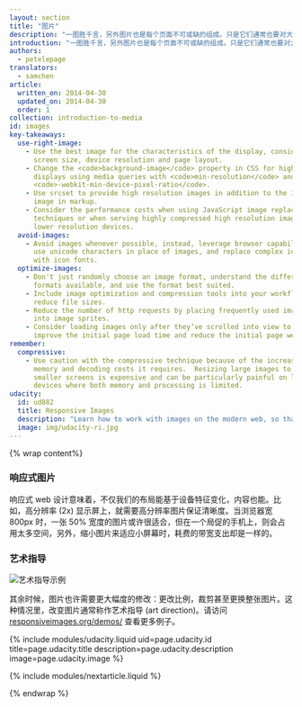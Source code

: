 ```yaml
---
layout: section
title: "图片"
description: "一图胜千言，另外图片也是每个页面不可或缺的组成。只是它们通常也要对大部分的下载字节负责。有了响应式 web 设计，不仅我们的布局能基于设备特征变化，图片也能。"
introduction: "一图胜千言，另外图片也是每个页面不可或缺的组成。只是它们通常也要对大部分的下载字节负责。有了响应式 web 设计，不仅我们的布局能基于设备特征变化，图片也能。"
authors:
  - petelepage
translators:
  - samchen
article:
  written_on: 2014-04-30
  updated_on: 2014-04-30
  order: 1
collection: introduction-to-media
id: images
key-takeaways:
  use-right-image:
    - Use the best image for the characteristics of the display, consider
      screen size, device resolution and page layout.
    - Change the <code>background-image</code> property in CSS for high DPI
      displays using media queries with <code>min-resolution</code> and
      <code>-webkit-min-device-pixel-ratio</code>.
    - Use srcset to provide high resolution images in addition to the 1x
      image in markup.
    - Consider the performance costs when using JavaScript image replacement
      techniques or when serving highly compressed high resolution images to
      lower resolution devices.
  avoid-images:
    - Avoid images whenever possible, instead, leverage browser capabilities,
      use unicode characters in place of images, and replace complex icons
      with icon fonts.
  optimize-images:
    - Don't just randomly choose an image format, understand the different
      formats available, and use the format best suited.
    - Include image optimization and compression tools into your workflow to
      reduce file sizes.
    - Reduce the number of http requests by placing frequently used images
      into image sprites.
    - Consider loading images only after they’ve scrolled into view to
      improve the initial page load time and reduce the initial page weight.
remember:
  compressive:
    - Use caution with the compressive technique because of the increased
      memory and decoding costs it requires.  Resizing large images to fit on
      smaller screens is expensive and can be particularly painful on low-end
      devices where both memory and processing is limited.
udacity:
  id: ud882
  title: Responsive Images
  description: "Learn how to work with images on the modern web, so that your images look great and load quickly on any device and pick up a range of skills and techniques to smoothly integrate responsive images into your development workflow."
  image: img/udacity-ri.jpg
---
```


{% wrap content%}

<style>
  img, video, object {
    max-width: 100%;
  }

  img.center {
    display: block;
    margin-left: auto;
    margin-right: auto;
  }
</style>

### 响应式图片

响应式 web 设计意味着，不仅我们的布局能基于设备特征变化，内容也能。比如，高分辨率 (2x) 显示屏上，就需要高分辨率图片保证清晰度。当浏览器宽 800px 时，一张 50% 宽度的图片或许很适合，但在一个局促的手机上，则会占用太多空间，另外，缩小图片来适应小屏幕时，耗费的带宽支出却是一样的。


### 艺术指导

<img class="center" src="img/art-direction.png" alt="艺术指导示例"
srcset="img/art-direction.png 1x, img/art-direction-2x.png 2x">

其余时候，图片也许需要更大幅度的修改：更改比例，裁剪甚至更换整张图片。这种情况里，改变图片通常称作艺术指导 (art direction)。请访问 [responsiveimages.org/demos/](http://responsiveimages.org/demos/) 查看更多例子。

{% include modules/udacity.liquid uid=page.udacity.id title=page.udacity.title description=page.udacity.description image=page.udacity.image %}

{% include modules/nextarticle.liquid %}

{% endwrap %}

